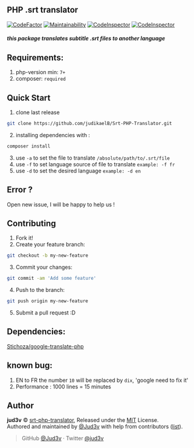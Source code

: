 ## PHP .srt translator
[![CodeFactor](https://www.codefactor.io/repository/github/jud3v/srt-php-translator/badge)](https://www.codefactor.io/repository/github/jud3v/srt-php-translator)
[![Maintainability](https://api.codeclimate.com/v1/badges/3ba6203abe5fe65834ed/maintainability)](https://codeclimate.com/github/jud3v/Srt-PHP-Translator/maintainability)
[![CodeInspector](https://www.code-inspector.com/project/11162/score/svg)](https://www.code-inspector.com/project/11162/score/svg)
[![CodeInspector](https://www.code-inspector.com/project/11162/status/svg)](https://www.code-inspector.com/project/11162/status/svg)

##### this package translates subtitle .srt files to another language

## Requirements:
1. php-version min: `7+`
2. composer: `required`

## Quick Start 
1. clone last release 
```bash 
git clone https://github.com/judikaelB/Srt-PHP-Translator.git
```
2. installing dependencies with : 
```bash 
composer install
```
3. use ```-a``` to set the file to translate ```/absolute/path/to/.srt/file ```
4. use ```-f``` to set language source of file to translate  ```example: -f fr```
5. use ```-d``` to set the desired language ```example: -d en```

## Error ?
Open new issue, I will be happy to help us !

## Contributing

1. Fork it!
2. Create your feature branch: 
```bash
git checkout -b my-new-feature
```
3. Commit your changes: 
```bash 
git commit -am 'Add some feature'
```
4. Push to the branch: 
```bash 
git push origin my-new-feature
```
5. Submit a pull request :D

## Dependencies:
[Stichoza/google-translate-php ](https://github.com/Stichoza/google-translate-php)  

## known bug:
1. EN to FR the number `10` will be replaced by `dix`, 'google need to fix it'
2. Performance : 1000 lines = 15 minutes

## Author
**jud3v** © [srt-php-translator](https://github.com/jud3v), Released under the [MIT](https://github.com/jud3v/Srt-PHP-Translator/blob/master/LICENSE) License.<br>
Authored and maintained by [@Jud3v](https://github.com/jud3v) with help from contributors ([list](https://github.com/jud3v/Srt-PHP-Translator/graphs/contributors)).

> GitHub [@Jud3v](https://github.com/jud3v) · Twitter [@jud3v](https://twitter.com/amjud3v)